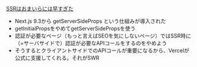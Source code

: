 [SSRはおまいらには早すぎた](https://qiita.com/ryokkkke/items/1bd858a5d6f261a9342a)
 - Next.js 9.3から getServerSideProps という仕組みが導入された
 - getInitialPropsをやめてgetServerSidePropsを使う
 - 認証が必要なページ（もっと言えばSEOを気にしないページ）ではSSR時に（=サーバサイドで）認証が必要なAPIコールをするのをやめよう
 - そうするとクライアントサイドでのAPIコールが重要になるから、Vercelが公式に支援してくれる。それがSWR
